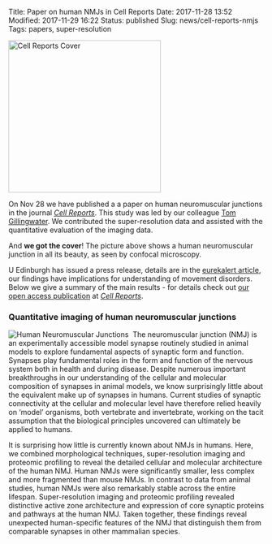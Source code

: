 Title: Paper on human NMJs in Cell Reports
Date: 2017-11-28 13:52
Modified: 2017-11-29 16:22
Status: published
Slug: news/cell-reports-nmjs
Tags: papers, super-resolution 


<img width="300" src="/images/research/NMJcoverCellReports.jpg" alt="Cell Reports Cover">

On Nov 28 we have published a a paper on human neuromuscular junctions in the journal [_Cell Reports_](http://www.cell.com/cell-reports). This study was led by our colleague [Tom Gillingwater](https://www.ed.ac.uk/integrative-physiology/staff-profiles/research-groups/tom-gillingwater). We contributed the super-resolution data and assisted with the quantitative evaluation of the imaging data.

And **we got the cover**! The picture above shows a human neuromuscular junction in all its beauty, as seen by confocal microscopy.

U Edinburgh has issued a press release, details are in the [eurekalert article](http://www.eurekalert.org/pub_releases/2017-11/uoe-ncf112917.php), our findings have implications for understanding of movement disorders. Below we give a summary of the main results - for details check out [our open access publication](http://www.cell.com/cell-reports) at [_Cell Reports_](http://www.cell.com/cell-reports).

### Quantitative imaging of human neuromuscular junctions

<img style="float:left; border-right:8px solid white" src="/images/research/human-nmjs-small.jpg" alt="Human Neuromuscular Junctions"/> The neuromuscular junction (NMJ) is an experimentally accessible model synapse routinely studied in animal models to explore fundamental aspects of synaptic form and function. Synapses play fundamental roles in the form and function of the nervous system both in health and during disease. Despite numerous important breakthroughs in our understanding of the cellular and molecular composition of synapses in animal models, we know surprisingly little about the equivalent make up of synapses in humans. Current studies of synaptic connectivity at the cellular and molecular level have therefore relied heavily on ‘model’ organisms, both vertebrate and invertebrate, working on the tacit assumption that the biological principles uncovered can ultimately be applied to humans.

It is surprising how little is currently known about NMJs in humans. Here, we combined morphological techniques, super-resolution imaging and proteomic profiling to reveal the detailed cellular and molecular architecture of the human NMJ. Human NMJs were significantly smaller, less complex and more fragmented than mouse NMJs. In contrast to data from animal studies, human NMJs were also remarkably stable across the entire lifespan. Super-resolution imaging and proteomic profiling revealed distinctive active zone architecture and expression of core synaptic proteins and pathways at the human NMJ. Taken together, these findings reveal unexpected human-specific features of the NMJ that distinguish them from comparable synapses in other mammalian species.
